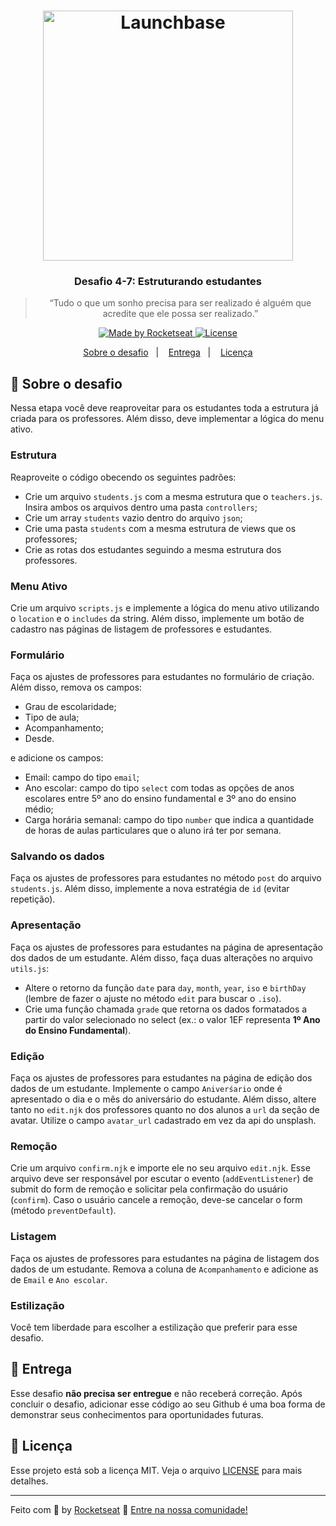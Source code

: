 <h1 align="center">
    <img alt="Launchbase" src="https://storage.googleapis.com/golden-wind/bootcamp-launchbase/logo.png" width="400px" />
</h1>

<h3 align="center">
  Desafio 4-7: Estruturando estudantes
</h3>

<blockquote align="center">“Tudo o que um sonho precisa para ser realizado é alguém que acredite que ele possa ser realizado.”</blockquote>

<p align="center">

  <a href="https://rocketseat.com.br">
    <img alt="Made by Rocketseat" src="https://img.shields.io/badge/made%20by-Rocketseat-%23F8952D">
  </a>

  <a href="LICENSE" >
    <img alt="License" src="https://img.shields.io/badge/license-MIT-%23F8952D">
  </a>

</p>

<p align="center">
  <a href="#rocket-sobre-o-desafio">Sobre o desafio</a>&nbsp;&nbsp;&nbsp;|&nbsp;&nbsp;&nbsp;
  <a href="#calendar-entrega">Entrega</a>&nbsp;&nbsp;&nbsp;|&nbsp;&nbsp;&nbsp;
  <a href="#memo-licença">Licença</a>
</p>

## :rocket: Sobre o desafio

Nessa etapa você deve reaproveitar para os estudantes toda a estrutura já criada para os professores. Além disso, deve implementar a lógica do menu ativo.

### Estrutura

Reaproveite o código obecendo os seguintes padrões:

- Crie um arquivo `students.js` com a mesma estrutura que o `teachers.js`. Insira ambos os arquivos dentro uma pasta `controllers`;
- Crie um array `students` vazio dentro do arquivo `json`;
- Crie uma pasta `students` com a mesma estrutura de views que os professores;
- Crie as rotas dos estudantes seguindo a mesma estrutura dos professores.

### Menu Ativo

Crie um arquivo `scripts.js` e implemente a lógica do menu ativo utilizando o `location` e o `includes` da string. Além disso, implemente um botão de cadastro nas páginas de listagem de professores e estudantes.

### Formulário

Faça os ajustes de professores para estudantes no formulário de criação. Além disso, remova os campos:

- Grau de escolaridade;
- Tipo de aula;
- Acompanhamento;
- Desde.

e adicione os campos:

- Email: campo do tipo `email`;
- Ano escolar: campo do tipo `select` com todas as opções de anos escolares entre 5º ano do ensino fundamental e 3º ano do ensino médio;
- Carga horária semanal: campo do tipo `number` que indica a quantidade de horas de aulas particulares que o aluno irá ter por semana.

### Salvando os dados

Faça os ajustes de professores para estudantes no método `post` do arquivo `students.js`. Além disso, implemente a nova estratégia de `id` (evitar repetição).

### Apresentação

Faça os ajustes de professores para estudantes na página de apresentação dos dados de um estudante. Além disso, faça duas alterações no arquivo `utils.js`:

- Altere o retorno da função `date` para `day`, `month`, `year`, `iso` e `birthDay` (lembre de fazer o ajuste no método `edit` para buscar o `.iso`).
- Crie uma função chamada `grade` que retorna os dados formatados a partir do valor selecionado no select (ex.: o valor 1EF representa **1º Ano do Ensino Fundamental**).

### Edição

Faça os ajustes de professores para estudantes na página de edição dos dados de um estudante. Implemente o campo `Aniverśario` onde é apresentado o dia e o mês do aniversário do estudante. Além disso, altere tanto no `edit.njk` dos professores quanto no dos alunos a `url` da seção de avatar. Utilize o campo `avatar_url` cadastrado em vez da api do unsplash.

### Remoção

Crie um arquivo `confirm.njk` e importe ele no seu arquivo `edit.njk`. Esse arquivo deve ser responsável por escutar o evento (`addEventListener`) de submit do form de remoção e solicitar pela confirmação do usuário (`confirm`). Caso o usuário cancele a remoção, deve-se cancelar o form (método `preventDefault`).

### Listagem

Faça os ajustes de professores para estudantes na página de listagem dos dados de um estudante. Remova a coluna de `Acompanhamento` e adicione as de `Email` e `Ano escolar`.

### Estilização

Você tem liberdade para escolher a estilização que preferir para esse desafio.

## :calendar: Entrega

Esse desafio **não precisa ser entregue** e não receberá correção. Após concluir o desafio, adicionar esse código ao seu Github é uma boa forma de demonstrar seus conhecimentos para oportunidades futuras.

## :memo: Licença

Esse projeto está sob a licença MIT. Veja o arquivo [LICENSE](../LICENSE) para mais detalhes.

---

Feito com :purple_heart: by [Rocketseat](https://rocketseat.com.br) :wave: [Entre na nossa comunidade!](https://discordapp.com/invite/gCRAFhc)
